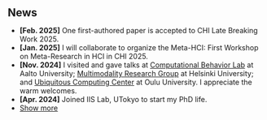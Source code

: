 <h1 id="news"></h1>

<h2 style="margin: 60px 0px 10px;">News</h2>

<ul>
  <li><strong>[Feb. 2025]</strong> One first-authored paper is accepted to CHI Late Breaking Work 2025.</li>
  <li><strong>[Jan. 2025]</strong> I will collaborate to organize the Meta-HCI: First Workshop on Meta-Research in HCI in CHI 2025.</li>
  <li><strong>[Nov. 2024]</strong> I visited and gave talks at <a href="https://users.aalto.fi/~oulasvir/">Computational Behavior Lab</a> at Aalto University; <a href="https://www.helsinki.fi/en/researchgroups/digital-geography-lab"> Multimodality Research Group</a> at Helsinki University; and <a href="https://www.oulu.fi/en/university/faculties-and-units/faculty-information-technology-and-electrical-engineering/center-for-ubiquitous-computing">Ubiquitous Computing Center</a> at Oulu University. I appreciate the warm welcomes.</li> 
  <li><strong>[Apr. 2024]</strong> Joined IIS Lab, UTokyo to start my PhD life.</li>

  <li> <a href="javascript:toggle_vis('newsmore')">Show more</a> </li>
<div id="newsmore" style="display:none">  
<li><strong>[Mar. 2024]</strong> Selected for the SPRING GX Research Fellowship.</li>
<li><strong>[Mar. 2024]</strong> I will join the UTokyo for my PhD study since April.</li>
<li><strong>[Aug. 2022]</strong> "Volearn" is accepted to <a href="https://ubicomp.org/ubicomp2022/">Ubicomp IMWUT 2022</a>.</li>
  <li><strong>[Apr. 2022]</strong> Joined Rakuten Group Inc as an application engineer.</li>

  <li><strong>[Mar. 2022]</strong> Received my master degree from the <a href="https://www.keio.ac.jp/en/">Keio University</a>.</li>

  <li><strong>[Feb. 2022]</strong> "Knock Knock" is accepted to <a href="https://2022.augmented-humans.org/calls-for-participation/">Augmented Humans 2022</a>.</li>

  <li><strong>[Dec. 2021]</strong> "Knock Knock" won 2nd place of <a href="https://www.sony-semicon.com/ja/info/2021/2021122101.html">SONY Sensing Solution Hackathon</a>.</li>

  <li><strong>[Oct. 2021]</strong> "Volearn" is presented to  <a href="https://uist.acm.org/uist2021/">UIST 2021</a> Demo session.</li>

  <li><strong>[Oct. 2021]</strong> Served as the student volunteer for UIST 2021 and ASSETS 2021.
  </li>

  <li><strong>[Apr. 2021]</strong> "FacialPen" is accpeted to <a href="https://asian-chi.github.io/2021/">Asian CHI Symposium 2021</a>.</li>

</div>

</ul>
